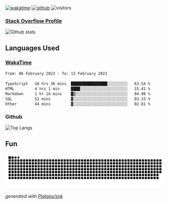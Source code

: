 [![wakatime](https://wakatime.com/badge/user/82c377cd-a54c-404c-b7df-177b313ca539.svg)](https://wakatime.com/@82c377cd-a54c-404c-b7df-177b313ca539)
[![github](https://img.shields.io/github/followers/xinthose?logo=github&style=plastic)](https://github.com/alanhamlett?tab=followers)
![visitors](https://visitor-badge.glitch.me/badge?page_id=xinthose&left_color=green&right_color=red)
### [Stack Overflow Profile](https://stackoverflow.com/users/4056146/xinthose)

![Github stats](https://github-readme-stats.vercel.app/api?username=xinthose&show_icons=true&theme=radical&count_private=true)

## Languages Used

### [WakaTime](https://wakatime.com/)
<!--START_SECTION:waka-->

```text
From: 06 February 2023 - To: 13 February 2023

TypeScript   16 hrs 36 mins  ████████████████░░░░░░░░░   63.54 %
HTML         4 hrs 1 min     ████░░░░░░░░░░░░░░░░░░░░░   15.41 %
Markdown     1 hr 16 mins    █▒░░░░░░░░░░░░░░░░░░░░░░░   04.90 %
SQL          52 mins         ▓░░░░░░░░░░░░░░░░░░░░░░░░   03.33 %
Other        44 mins         ▓░░░░░░░░░░░░░░░░░░░░░░░░   02.81 %
```

<!--END_SECTION:waka-->

### Github

![Top Langs](https://github-readme-stats.vercel.app/api/top-langs/?username=xinthose)

## Fun
![github contribution grid snake animation](https://raw.githubusercontent.com/xinthose/xinthose/output/github-contribution-grid-snake.svg)

_generated with [Platane/snk](https://github.com/Platane/snk)_
